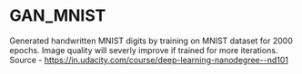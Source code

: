 # GAN_MNIST
Generated  handwritten MNIST digits by training on MNIST dataset for 2000 epochs. Image quality will severly improve if trained for more iterations.
Source - https://in.udacity.com/course/deep-learning-nanodegree--nd101
